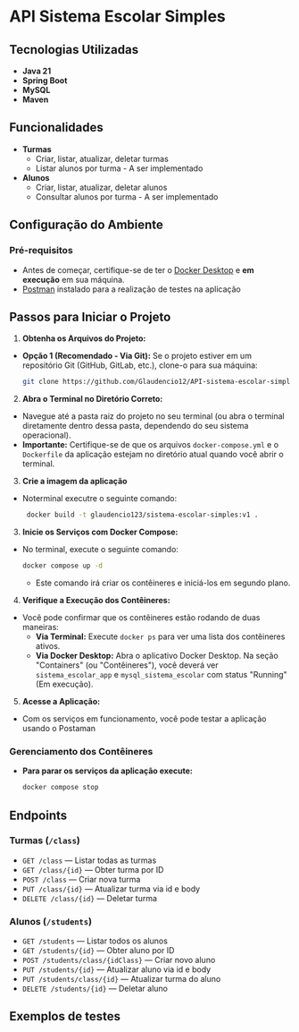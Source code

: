 # API Sistema Escolar Simples
## Tecnologias Utilizadas
* **Java 21**
* **Spring Boot**
* **MySQL**
* **Maven**

## Funcionalidades
* **Turmas**
  * Criar, listar, atualizar, deletar turmas
  * Listar alunos por turma - A ser implementado
* **Alunos**
  * Criar, listar, atualizar, deletar alunos
  * Consultar alunos por turma  - A ser implementado
    
## Configuração do Ambiente

### Pré-requisitos

* Antes de começar, certifique-se de ter o [Docker Desktop](https://www.docker.com/products/docker-desktop/) e **em execução** em sua máquina.
* [Postman](https://www.postman.com/downloads/) instalado para a realização de testes na aplicação
## Passos para Iniciar o Projeto

1.  **Obtenha os Arquivos do Projeto:**
  * **Opção 1 (Recomendado - Via Git):** Se o projeto estiver em um repositório Git (GitHub, GitLab, etc.), clone-o para sua máquina:
      ```bash
      git clone https://github.com/Glaudencio12/API-sistema-escolar-simples
      ```
2.  **Abra o Terminal no Diretório Correto:**
  * Navegue até a pasta raiz do projeto no seu terminal (ou abra o terminal diretamente dentro dessa pasta, dependendo do seu sistema operacional). 
  * **Importante:** Certifique-se de que os arquivos `docker-compose.yml` e o `Dockerfile` da aplicação estejam no diretório atual quando você abrir o terminal.
3. **Crie a imagem da aplicação**
  * Noterminal executre o seguinte comando:
     ```bash
      docker build -t glaudencio123/sistema-escolar-simples:v1 .
    ```
3.  **Inicie os Serviços com Docker Compose:**
  * No terminal, execute o seguinte comando:
      ```bash
      docker compose up -d
      ```
    * Este comando irá criar os contêineres e iniciá-los em segundo plano.

4.  **Verifique a Execução dos Contêineres:**
  * Você pode confirmar que os contêineres estão rodando de duas maneiras:
    * **Via Terminal:** Execute `docker ps` para ver uma lista dos contêineres ativos.
    * **Via Docker Desktop:** Abra o aplicativo Docker Desktop. Na seção "Containers" (ou "Contêineres"), você deverá ver `sistema_escolar_app` e `mysql_sistema_escolar` com status "Running" (Em execução).

5.  **Acesse a Aplicação:**
  * Com os serviços em funcionamento, você pode testar a aplicação usando o Postaman

### Gerenciamento dos Contêineres

* **Para parar os serviços da aplicação execute:**
    ```bash
    docker compose stop
    ```
  
## Endpoints
### Turmas (`/class`)

* `GET /class` — Listar todas as turmas
* `GET /class/{id}` — Obter turma por ID
* `POST /class` — Criar nova turma
* `PUT /class/{id}` — Atualizar turma via id e body
* `DELETE /class/{id}` — Deletar turma

### Alunos (`/students`)

* `GET /students` — Listar todos os alunos
* `GET /students/{id}` — Obter aluno por ID
* `POST /students/class/{idClass}` — Criar novo aluno 
* `PUT /students/{id}` — Atualizar aluno via id e body
* `PUT /students/class/{id}` — Atualizar turma do aluno
* `DELETE /students/{id}` — Deletar aluno

## Exemplos de testes

